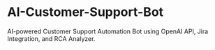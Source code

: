 # AI-Customer-Support-Bot
AI-powered Customer Support Automation Bot using OpenAI API, Jira Integration, and RCA Analyzer.
